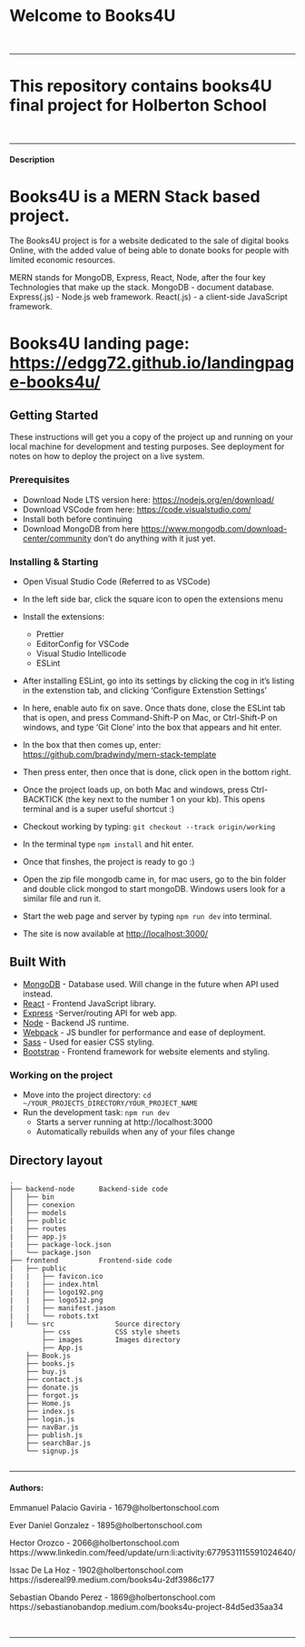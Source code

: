 <h1>Welcome to Books4U</h1>
<br>
<hr>
<h1>This repository contains books4U final project for Holberton School</h1>
<br>
<hr>
<h4>Description</h4>

# Books4U is a MERN Stack based project.
The Books4U project is for a website dedicated to the sale of digital books
Online, with the added value of being able to donate books for people
with limited economic resources.

MERN stands for MongoDB, Express, React, Node, after the four key
Technologies that make up the stack. MongoDB - document database.
Express(.js) - Node.js web framework.
React(.js) - a client-side JavaScript framework.

# Books4U landing page: https://edgg72.github.io/landingpage-books4u/



## Getting Started

These instructions will get you a copy of the project up and running on your local machine
for development and testing purposes. See deployment for notes on how to deploy
the project on a live system.

### Prerequisites

- Download Node LTS version here: <https://nodejs.org/en/download/>
- Download VSCode from here: <https://code.visualstudio.com/>
- Install both before continuing
- Download MongoDB from here <https://www.mongodb.com/download-center/community> don’t do anything with it just yet.

### Installing & Starting

- Open Visual Studio Code (Referred to as VSCode)
- In the left side bar, click the square icon to open the extensions menu
- Install the extensions:
  - Prettier
  - EditorConfig for VSCode
  - Visual Studio Intellicode
  - ESLint
- After installing ESLint, go into its settings by clicking the cog in it’s listing in the extenstion tab, and clicking ‘Configure Extenstion Settings’
- In here, enable auto fix on save.
Once thats done, close the ESLint tab that is open, and press Command-Shift-P on Mac, or Ctrl-Shift-P on windows, and type ‘Git Clone’ into the box that appears and hit enter.
- In the box that then comes up, enter:
<https://github.com/bradwindy/mern-stack-template>
- Then press enter, then once that is done, click open in the bottom right.
- Once the project loads up, on both Mac and windows, press Ctrl-BACKTICK (the key next to the number 1 on your kb). This opens terminal and is a super useful shortcut :)
- Checkout working by typing: `git checkout --track origin/working`
- In the terminal type `npm install` and hit enter.
- Once that finshes, the project is ready to go :)

- Open the zip file mongodb came in, for mac users, go to the bin folder and double click mongod to start mongoDB. Windows users look for a similar file and run it.
- Start the web page and server by typing `npm run dev` into terminal.
- The site is now available at <http://localhost:3000/>


## Built With

- [MongoDB](https://github.com/mongodb/mongo) - Database used. Will change in the future when API used instead.
- [React](https://github.com/facebook/react) - Frontend JavaScript library.
- [Express](https://github.com/expressjs/express) -Server/routing API for web app.
- [Node](https://github.com/nodejs/node) - Backend JS runtime.
- [Webpack](https://github.com/webpack/webpack) - JS bundler for performance and ease of deployment.
- [Sass](https://github.com/sass/sass) - Used for easier CSS styling.
- [Bootstrap](https://github.com/twbs/bootstrap) - Frontend framework for website elements and styling.

### Working on the project

* Move into the project directory: `cd ~/YOUR_PROJECTS_DIRECTORY/YOUR_PROJECT_NAME`
* Run the development task: `npm run dev`
    * Starts a server running at http://localhost:3000
    * Automatically rebuilds when any of your files change

## Directory layout

```
.
├── backend-node      Backend-side code
│   ├── bin           
│   ├── conexion      
│   ├── models        
|   ├── public
|   ├── routes
|   ├── app.js
|   ├── package-lock.json
|   └── package.json
├── frontend          Frontend-side code
|   ├── public            
|   |   ├── favicon.ico   
|   |   ├── index.html
|   |	├── logo192.png
|   |	├── logo512.png 
|   |	├── manifest.jason
|   |	└── robots.txt
|   └── src               Source directory
        ├── css           CSS style sheets
        ├── images        Images directory
        ├── App.js
	├── Book.js
	├── books.js
	├── buy.js
	├── contact.js
	├── donate.js
	├── forgot.js
	├── Home.js
	├── index.js
	├── login.js
	├── navBar.js
	├── publish.js
	├── searchBar.js
	└── signup.js
	

```


<hr>
<h4>Authors:</h4>
<p>Emmanuel Palacio Gaviria - 1679@holbertonschool.com</p>
<p>Ever Daniel Gonzalez - 1895@holbertonschool.com</p>
<p>Hector Orozco - 2066@holbertonschool.com https://www.linkedin.com/feed/update/urn:li:activity:6779531115591024640/</p>
<p>Issac De La Hoz - 1902@holbertonschool.com https://isdereal99.medium.com/books4u-2df3986c177</p>
<p>Sebastian Obando Perez - 1869@holbertonschool.com https://sebastianobandop.medium.com/books4u-project-84d5ed35aa34</p>
<br>
<hr>